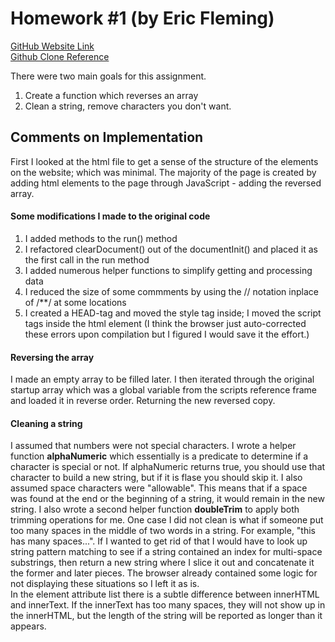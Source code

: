 # Homework #1 (by Eric Fleming)

[GitHub Website Link](https://github.com/mrfleming/csc436_homework1) </br>
[Github Clone Reference](https://github.com/mrfleming/csc436_homework1.git) </br>

There were two main goals for this assignment.
1.  Create a function which reverses an array
2.  Clean a string, remove characters you don't want.

## Comments on Implementation
First I looked at the html file to get a sense of the structure of the elements on the website; which was minimal.  The majority of the page is created by adding html elements to the page through JavaScript - adding the reversed array.

#### Some modifications I made to the original code
1.  I added methods to the run() method
2.  I refactored clearDocument() out of the documentInit() and placed it as the first call in the run method
3.  I added numerous helper functions to simplify getting and processing data
4.  I reduced the size of some commments by using the // notation inplace of /**/ at some locations
5.  I created a HEAD-tag and moved the style tag inside; I moved the script tags inside the html element (I think the browser just auto-corrected these errors upon compilation but I figured I would save it the effort.)

#### Reversing the array
I made an empty array to be filled later.  I then iterated through the original startup array which was a global variable from the scripts reference frame and loaded it in reverse order.  Returning the new reversed copy.

#### Cleaning a string
I assumed that numbers were not special characters.  I wrote a helper function **alphaNumeric** which essentially is a predicate to determine if a character is special or not.  If alphaNumeric returns true, you should use that character to build a new string, but if it is flase you should skip it.  I also assumed space characters were "allowable".  This means that if a space was found at the end or the beginning of a string, it would remain in the new string.  I also wrote a second helper function **doubleTrim** to apply both trimming operations for me.  One case I did not clean is what if someone put too many spaces in the middle of two words in a string.  For example, "this       has many spaces...".  If I wanted to get rid of that I would have to look up string pattern matching to see if a string contained an index for multi-space substrings, then return a new string where I slice it out and concatenate it the former and later pieces.  The browser already contained some logic for not displaying these situations so I left it as is.  
In the element attribute list there is a subtle difference between innerHTML and innerText.  If the innerText has too many spaces, they will not show up in the innerHTML, but the length of the string will be reported as longer than it appears.